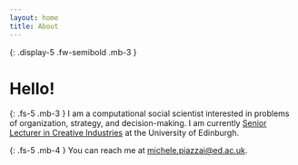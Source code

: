```yaml
---
layout: home
title: About
---
```


{: .display-5 .fw-semibold .mb-3 }
# Hello!

{: .fs-5 .mb-3 }
I am a computational social scientist interested in problems of organization, strategy, and decision-making. I am currently [Senior Lecturer in Creative Industries](https://www.business-school.ed.ac.uk/staff/michele-piazzai) at the University of Edinburgh.

{: .fs-5 .mb-4 }
You can reach me at [michele.piazzai@ed.ac.uk](mailto:michele.piazzai@ed.ac.uk).
